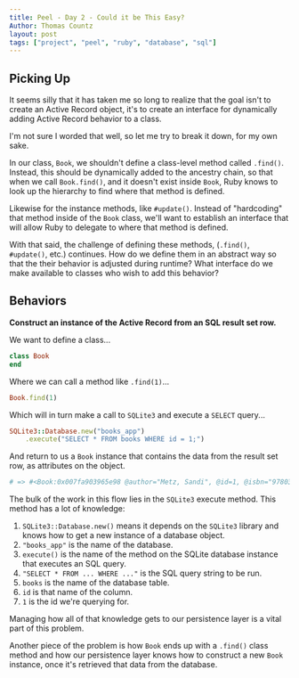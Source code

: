```yaml
---
title: Peel - Day 2 - Could it be This Easy?
Author: Thomas Countz
layout: post
tags: ["project", "peel", "ruby", "database", "sql"]
---
```


## Picking Up

It seems silly that it has taken me so long to realize that the goal isn't to create an Active Record object, it's to create an interface for dynamically adding Active Record behavior to a class.

I'm not sure I worded that well, so let me try to break it down, for my own sake.

In our class, `Book`, we shouldn't define a class-level method called `.find()`. Instead, this should be dynamically added to the ancestry chain, so that when we call `Book.find()`, and it doesn't exist inside `Book`, Ruby knows to look up the hierarchy to find where that method is defined. 

Likewise for the instance methods, like `#update()`. Instead of "hardcoding" that method inside of the `Book` class, we'll want to establish an interface that will allow Ruby to delegate to where that method is defined.

With that said, the challenge of defining these methods, (`.find()`, `#update()`, etc.) continues. How do we define them in an abstract way so that the their behavior is adjusted during runtime? What interface do we make available to classes who wish to add this behavior?

## Behaviors

**Construct an instance of the Active Record from an SQL result set row.**

We want to define a class...

```ruby
class Book
end
```

Where we can call a method like `.find(1)`...

```ruby
Book.find(1)
```

Which will in turn make a call to `SQLite3` and execute a `SELECT` query...

```ruby
SQLite3::Database.new("books_app")
	.execute("SELECT * FROM books WHERE id = 1;")
```

And return to us a `Book` instance that contains the data from the result set row, as attributes on the object.

```ruby
# => #<Book:0x007fa903965e98 @author="Metz, Sandi", @id=1, @isbn="9780321721334", @title="Practical Object Oriented Design in Ruby">
```

The bulk of the work in this flow lies in the `SQLite3` execute method. This method has a lot of knowledge:

1. `SQLite3::Database.new()` means it depends on the `SQLite3` library and knows how to get a new instance of a database object.
2. `"books_app"` is the name of the database.
3. `execute()` is the name of the method on the SQLite database instance that executes an SQL query.
4. `"SELECT * FROM ... WHERE ..."` is the SQL query string to be run.
5. `books` is the name of the database table.
6. `id` is that name of the column.
7. `1` is the id we're querying for.

Managing how all of that knowledge gets to our persistence layer is a vital part of this problem.

Another piece of the problem is how `Book` ends up with a `.find()` class method and how our persistence layer knows how to construct a new `Book` instance, once it's retrieved that data from the database.
